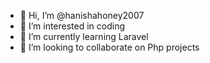 - 👋 Hi, I’m @hanishahoney2007
- 👀 I’m interested in coding
- 🌱 I’m currently learning Laravel
- 💞️ I’m looking to collaborate on Php projects


<!---
hanishahoney2007/hanishahoney2007 is a ✨ special ✨ repository because its `README.md` (this file) appears on your GitHub profile.
You can click the Preview link to take a look at your changes.
--->
